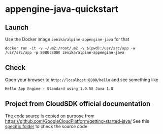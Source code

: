 # appengine-java-quickstart

## Launch

Use the Docker image `zenika/alpine-appengine-java` for that

```
docker run -it -v ~/.m2:/root/.m2 -v $(pwd):/usr/src/app -w /usr/src/app -p 8080:8080 zenika/alpine-appengine-java
```

## Check

Open your browser to `http://localhost:8080/hello` and see something like 

```
Hello App Engine - Standard using 1.9.58 Java 1.8
```

## Project from CloudSDK official documentation

The code source is copied on purpose from https://github.com/GoogleCloudPlatform/getting-started-java/
See this [specific folder](https://github.com/GoogleCloudPlatform/getting-started-java/tree/master/appengine-standard-java8/helloworld) to check the source code